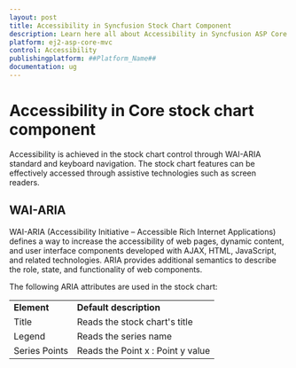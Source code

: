 ```yaml
---
layout: post
title: Accessibility in Syncfusion Stock Chart Component
description: Learn here all about Accessibility in Syncfusion ASP Core Stock Chart component of Syncfusion Essential JS 2 and more.
platform: ej2-asp-core-mvc
control: Accessibility
publishingplatform: ##Platform_Name##
documentation: ug
---
```



# Accessibility in Core stock chart component

Accessibility is achieved in the stock chart control through WAI-ARIA standard and keyboard navigation. The stock chart features can be effectively accessed through assistive technologies such as screen readers.

## WAI-ARIA

WAI-ARIA (Accessibility Initiative – Accessible Rich Internet Applications) defines a way to increase the accessibility of web pages, dynamic content, and user interface components developed with AJAX, HTML, JavaScript, and related technologies. ARIA provides additional semantics to describe the role, state, and functionality of web components.

The following ARIA attributes are used in the stock chart:

<!-- markdownlint-disable MD033 -->
<table>
<tr>
<td><b>Element</b></td>
<td><b>Default description</b></td>
</tr>
<tr>
<td>Title</td>
<td>Reads the stock chart's title</td>
</tr>
<tr>
<td>Legend</td>
<td>Reads the series name</td>
</tr>
<tr>
<td>Series Points</td>
<td>Reads the Point x :  Point y value</td>
</tr>
</table>